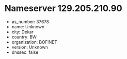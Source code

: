 # Nameserver 129.205.210.90

* as_number: 37678
* name: Unknown
* city: Dekar
* country: BW
* organization: BOFINET
* version: Unknown
* dnssec: false
